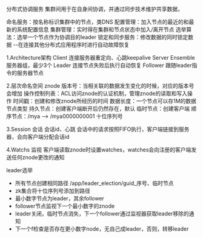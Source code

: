 分布式协调服务
集群间用于在自身间协调，并通过同步技术维护共享数据，

命名服务：按名称标识集群中的节点，类DNS
配置管理：加入节点的最近的和最新的系统配置信息
集群管理：实时得在集群和节点状态中加入/离开节点
选举算法：选举一个节点作为协调目的leader
锁定和同步服务：修改数据的同时锁定数据 --在连接其他分布式应用程序时进行自动故障恢复
 
1.Architecture架构
 Client 连接服务器重定向、心跳keepalive
 Server 
 Ensemble 服务器组，最少3个
 Leader 连接节点失败后执行自动恢复
 Follower 跟随leader指令的服务器节点
 
 2.层次命名空间 
 znode 
 版本号：当相关联的数据发生变化的时候，对应的版本号会增加
 操作控制列表：ACL访问znode的认证机制，管理znode的读取和写入操作
 时间戳：创建和修改znode所经历的时间
 数据长度：一个节点可以存1M的数据
 节点类型
 持久节点：创建客户端断开后仍然存在，默认
 临时节点：创建客户端
 顺序节点：/mya --> /mya0000000001  十位序列号
 
 3.Session 会话
 会话id、心跳
 会话中的请求按照FIFO执行，客户端链接到服务器，会向客户端分配会话id
 
 4.Watchs 监视
 客户端读取znode时设置watches，watches会向注册的客户端发送任何znode更改的通知

leader选举
* 所有节点创建相同路径 /app/leader_election/guid_序号、临时节点
* zk集合将十位序列号添加到路径
* 最小数字节点为leader，其余follower
* follower节点监视下一个最小数字的znode
* leader关闭，临时节点消失，下一个follower通过监视器获取leader移除的通知
* 下一个f检查是否存在更小数字node，无自己成leader，否则，转移leader
 